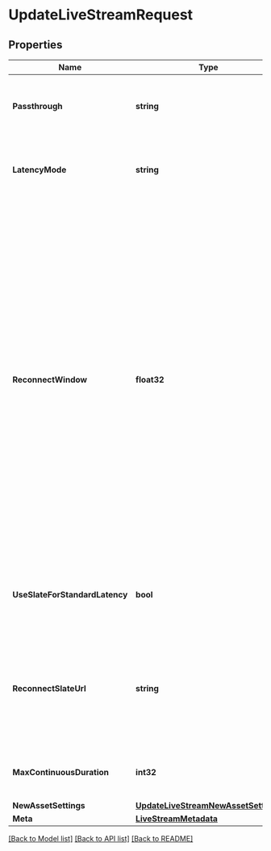 # UpdateLiveStreamRequest

## Properties
Name | Type | Description | Notes
------------ | ------------- | ------------- | -------------
**Passthrough** | **string** | Arbitrary user-supplied metadata set for the live stream. Max 255 characters. In order to clear this value, the field should be included with an empty-string value. | [optional] 
**LatencyMode** | **string** | Latency is the time from when the streamer transmits a frame of video to when you see it in the player. Set this as an alternative to setting low latency or reduced latency flags. | [optional] 
**ReconnectWindow** | **float32** | When live streaming software disconnects from Mux, either intentionally or due to a drop in the network, the Reconnect Window is the time in seconds that Mux should wait for the streaming software to reconnect before considering the live stream finished and completing the recorded asset.  If not specified directly, Standard Latency streams have a Reconnect Window of 60 seconds; Reduced and Low Latency streams have a default of 0 seconds, or no Reconnect Window. For that reason, we suggest specifying a value other than zero for Reduced and Low Latency streams.  Reduced and Low Latency streams with a Reconnect Window greater than zero will insert slate media into the recorded asset while waiting for the streaming software to reconnect or when there are brief interruptions in the live stream media. When using a Reconnect Window setting higher than 60 seconds with a Standard Latency stream, we highly recommend enabling slate with the &#x60;use_slate_for_standard_latency&#x60; option.  | [optional] [default to 60]
**UseSlateForStandardLatency** | **bool** | By default, Standard Latency live streams do not have slate media inserted while waiting for live streaming software to reconnect to Mux. Setting this to true enables slate insertion on a Standard Latency stream. | [optional] [default to false]
**ReconnectSlateUrl** | **string** | The URL of the image file that Mux should download and use as slate media during interruptions of the live stream media. This file will be downloaded each time a new recorded asset is created from the live stream. Set this to a blank string to clear the value so that the default slate media will be used. | [optional] 
**MaxContinuousDuration** | **int32** | The time in seconds a live stream may be continuously active before being disconnected. Defaults to 12 hours. | [optional] [default to 43200]
**NewAssetSettings** | [**UpdateLiveStreamNewAssetSettings**](UpdateLiveStreamNewAssetSettings.md) |  | [optional] 
**Meta** | [**LiveStreamMetadata**](LiveStreamMetadata.md) |  | [optional] 

[[Back to Model list]](../README.md#documentation-for-models) [[Back to API list]](../README.md#documentation-for-api-endpoints) [[Back to README]](../README.md)


